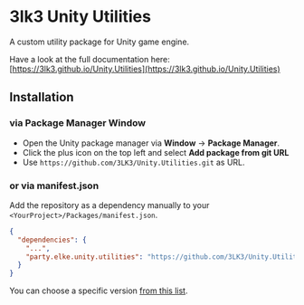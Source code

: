 # 3lk3 Unity Utilities

A custom utility package for Unity game engine.

Have a look at the full documentation here: <br>
[https://3lk3.github.io/Unity.Utilities](https://3lk3.github.io/Unity.Utilities)

## Installation

### via Package Manager Window

- Open the Unity package manager via **Window** -> **Package Manager**.<br>
- Click the plus icon on the top left and select **Add package from git URL** 
- Use `https://github.com/3LK3/Unity.Utilities.git` as URL.

### or via manifest.json

Add the repository as a dependency manually to your `<YourProject>/Packages/manifest.json`.

```json
{
  "dependencies": {
    "...",
    "party.elke.unity.utilities": "https://github.com/3LK3/Unity.Utilities.git#0.0.1"
  }
}
```

You can choose a specific version [from this list](https://github.com/3LK3/Unity.Utilities/releases).
